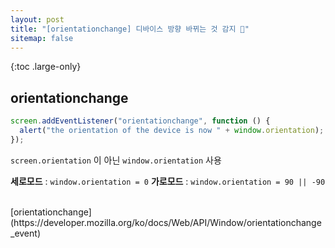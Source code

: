 ```yaml
---
layout: post
title: "[orientationchange] 디바이스 방향 바뀌는 것 감지 🔁"
sitemap: false
---
```


{:toc .large-only}

## orientationchange

```js
screen.addEventListener("orientationchange", function () {
  alert("the orientation of the device is now " + window.orientation);
});
```

`screen.orientation` 이 아닌 `window.orientation` 사용

**세로모드** : `window.orientation = 0`
**가로모드** : `window.orientation = 90 || -90`

<br/>
[orientationchange](https://developer.mozilla.org/ko/docs/Web/API/Window/orientationchange_event)
